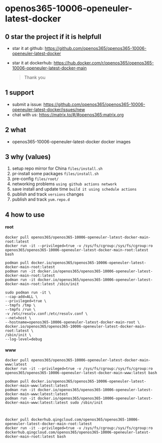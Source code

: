 # openos365-10006-openeuler-latest-docker

## 0 star the project if it is helpfull

* star it at github: https://github.com/openos365/openos365-10006-openeuler-latest-docker
* star it at dockerhub: https://hub.docker.com/r/openos365/openos365-10006-openeuler-latest-docker-main

  > Thank you

## 1 support

* submit a issue: https://github.com/openos365/openos365-10006-openeuler-latest-docker/issues/new
* chat with us: https://matrix.to/#/#openos365:matrix.org

## 2 what

* openos365-10006-openeuler-latest-docker docker images
  
## 3 why (values)

1. setup repo mirror for China `files/install.sh`
1. pr-install some packages `files/install.sh`
1. pre-config `files/root/`
1. networking problems `using github actions network`
1. save install and update time `build it using schedule actions`
1. publish and track `versions` changes
1. publish and track `yum.repo.d`

## 4 how to use

#### root
```
docker pull openos365/openos365-10006-openeuler-latest-docker-main-root:latest
docker run -it --privileged=true -v /sys/fs/cgroup:/sys/fs/cgroup:ro openos365/openos365-10006-openeuler-latest-docker-main-root:latest bash

podman pull docker.io/openos365/openos365-10006-openeuler-latest-docker-main-root:latest
podman run -it docker.io/openos365/openos365-10006-openeuler-latest-docker-main-root:latest
podman run -it docker.io/openos365/openos365-10006-openeuler-latest-docker-main-root:latest /sbin/init

sudo podman run -it \
--cap-add=ALL \
--privileged=true \
--tmpfs /tmp \
--tmpfs /run \
-v /etc/resolv.conf:/etc/resolv.conf \
--net=host \
--hostname=openos365-10006-openeuler-latest-docker-main-root \
docker.io/openos365/openos365-10006-openeuler-latest-docker-main-root:latest \
/sbin/init \
--log-level=debug

```
#### www

```
docker pull openos365/openos365-10006-openeuler-latest-docker-main-www:latest
docker run -it --privileged=true -v /sys/fs/cgroup:/sys/fs/cgroup:ro openos365/openos365-10006-openeuler-latest-docker-main-www:latest bash

podman pull docker.io/openos365/openos365-10006-openeuler-latest-docker-main-www:latest:latest
podman run -it docker.io/openos365/openos365-10006-openeuler-latest-docker-main-www:latest:latest
podman run -it docker.io/openos365/openos365-10006-openeuler-latest-docker-main-www:latest:latest sudo /sbin/init



docker pull dockerhub.qingcloud.com/openos365/openos365-10006-openeuler-latest-docker-main-root:latest
docker run -it --privileged=true -v /sys/fs/cgroup:/sys/fs/cgroup:ro dockerhub.qingcloud.com/openos365/openos365-10006-openeuler-latest-docker-main-root:latest bash


```

